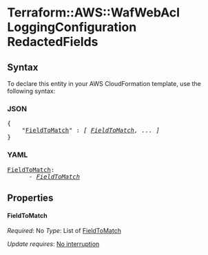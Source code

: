 # Terraform::AWS::WafWebAcl LoggingConfiguration RedactedFields

## Syntax

To declare this entity in your AWS CloudFormation template, use the following syntax:

### JSON

<pre>
{
    "<a href="#fieldtomatch" title="FieldToMatch">FieldToMatch</a>" : <i>[ <a href="loggingconfiguration-redactedfields-fieldtomatch.md">FieldToMatch</a>, ... ]</i>
}
</pre>

### YAML

<pre>
<a href="#fieldtomatch" title="FieldToMatch">FieldToMatch</a>: <i>
      - <a href="loggingconfiguration-redactedfields-fieldtomatch.md">FieldToMatch</a></i>
</pre>

## Properties

#### FieldToMatch

_Required_: No
_Type_: List of <a href="loggingconfiguration-redactedfields-fieldtomatch.md">FieldToMatch</a>

_Update requires_: [No interruption](https://docs.aws.amazon.com/AWSCloudFormation/latest/UserGuide/using-cfn-updating-stacks-update-behaviors.html#update-no-interrupt)

